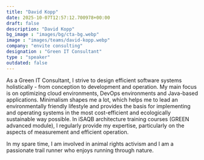 ```yaml
---
title: "David Kopp"
date: 2025-10-07T12:57:12.700978+00:00
draft: false
description: "David Kopp"
bg_image : "images/bg/cta-bg.webp"
image : "images/teams/david-kopp.webp"
company: "envite consulting"
designation : "Green IT Consultant"
type : "speaker"
outdated: false
---
```


As a Green IT Consultant, I strive to design efficient software systems holistically - from conception to development and operation. My main focus is on optimizing cloud environments, DevOps environments and Java-based applications. Minimalism shapes me a lot, which helps me to lead an environmentally friendly lifestyle and provides the basis for implementing and operating systems in the most cost-efficient and ecologically sustainable way possible.
In iSAQB architecture training courses (GREEN advanced module), I regularly provide my expertise, particularly on the aspects of measurement and efficient operation.

In my spare time, I am involved in animal rights activism and I am a passionate trail runner who enjoys running through nature.
